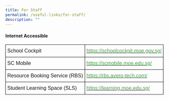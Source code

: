 ```yaml
---
title: For Staff
permalink: /useful-links/for-staff/
description: ""
---
```

#### Internet Accessible
<style type="text/css">
.tg  {border-collapse:collapse;border-spacing:0;}
.tg td{border-color:black;border-style:solid;border-width:1px;font-family:Arial, sans-serif;font-size:16px;
  overflow:hidden;padding:10px 5px;word-break:normal;}
.tg th{border-color:black;border-style:solid;border-width:1px;font-family:Arial, sans-serif;font-size:16px;
  font-weight:normal;overflow:hidden;padding:10px 5px;word-break:normal;}
.tg .tg-cly1{text-align:left;vertical-align:middle}
.tg .tg-corx{color:#46A247;text-align:left;vertical-align:top}
</style>
<table class="tg">
<thead>
  <tr>
    <th class="tg-cly1">School Cockpit</th>
    <th class="tg-corx"><a href="https://schoolcockpit.moe.gov.sg/"><span style="text-decoration:none;color:#46A247">https://schoolcockpit.moe.gov.sg/</span></a></th>
  </tr>
</thead>
<tbody>
	<tr>
    <td class="tg-cly1">SC Mobile</td>
    <td class="tg-corx"><a href="https://scmobile.moe.edu.sg/"><span style="text-decoration:none;color:#46A247">https://scmobile.moe.edu.sg/</span></a></td>
  </tr>
	<tr>
    <td class="tg-cly1">Resource Booking Service (RBS)</td>
    <td class="tg-corx"><a href="https://rbs.avero-tech.com/"><span style="text-decoration:none;color:#46A247">https://rbs.avero-tech.com/</span></a></td>
  </tr>
  <tr>
    <td class="tg-cly1">Student Learning Space (SLS)</td>
    <td class="tg-corx"><a href="https://learning.moe.edu.sg/"><span style="text-decoration:none;color:#46A247">https://learning.moe.edu.sg/</span></a></td>
  </tr>
	<tr>
  </tr>
</tbody>
</table>
